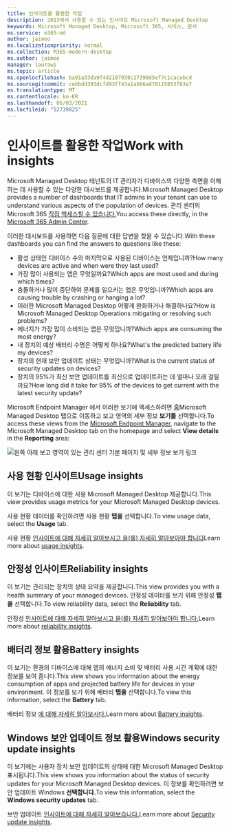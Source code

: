 ```yaml
---
title: 인사이트를 활용한 작업
description: 2013에서 사용할 수 있는 인사이트 Microsoft Managed Desktop
keywords: Microsoft Managed Desktop, Microsoft 365, 서비스, 문서
ms.service: m365-md
author: jaimeo
ms.localizationpriority: normal
ms.collection: M365-modern-desktop
ms.author: jaimeo
manager: laurawi
ms.topic: article
ms.openlocfilehash: ba91a33da9f4d2187938c27398d5ef7c1cacebcd
ms.sourcegitcommit: cebbdd393dcfd93ff43a1ab66ad70115853f83e7
ms.translationtype: MT
ms.contentlocale: ko-KR
ms.lasthandoff: 06/03/2021
ms.locfileid: "52739825"
---
```

# <a name="work-with-insights"></a><span data-ttu-id="92151-104">인사이트를 활용한 작업</span><span class="sxs-lookup"><span data-stu-id="92151-104">Work with insights</span></span>

<span data-ttu-id="92151-105">Microsoft Managed Desktop 테넌트의 IT 관리자가 디바이스의 다양한 측면을 이해하는 데 사용할 수 있는 다양한 대시보드를 제공합니다.</span><span class="sxs-lookup"><span data-stu-id="92151-105">Microsoft Managed Desktop provides a number of dashboards that IT admins in your tenant can use to understand various aspects of the population of devices.</span></span> <span data-ttu-id="92151-106">관리 센터의 Microsoft 365 [직접 액세스할 수 있습니다.](https://admin.microsoft.com/adminportal/home?previewoff=false#/microsoftmanageddesktop)</span><span class="sxs-lookup"><span data-stu-id="92151-106">You access these directly, in the [Microsoft 365 Admin Center](https://admin.microsoft.com/adminportal/home?previewoff=false#/microsoftmanageddesktop).</span></span>

<span data-ttu-id="92151-107">이러한 대시보드를 사용하면 다음 질문에 대한 답변을 찾을 수 있습니다.</span><span class="sxs-lookup"><span data-stu-id="92151-107">With these dashboards you can find the answers to questions like these:</span></span>

- <span data-ttu-id="92151-108">활성 상태인 디바이스 수와 마지막으로 사용된 디바이스는 언제입니까?</span><span class="sxs-lookup"><span data-stu-id="92151-108">How many devices are active and when were they last used?</span></span>
- <span data-ttu-id="92151-109">가장 많이 사용되는 앱은 무엇일까요?</span><span class="sxs-lookup"><span data-stu-id="92151-109">Which apps are most used and during which times?</span></span>
- <span data-ttu-id="92151-110">충돌하거나 많이 중단하여 문제를 일으키는 앱은 무엇입니까?</span><span class="sxs-lookup"><span data-stu-id="92151-110">Which apps are causing trouble by crashing or hanging a lot?</span></span>
- <span data-ttu-id="92151-111">이러한 Microsoft Managed Desktop 어떻게 완화하거나 해결하나요?</span><span class="sxs-lookup"><span data-stu-id="92151-111">How is Microsoft Managed Desktop Operations mitigating or resolving such problems?</span></span>
- <span data-ttu-id="92151-112">에너지가 가장 많이 소비되는 앱은 무엇입니까?</span><span class="sxs-lookup"><span data-stu-id="92151-112">Which apps are consuming the most energy?</span></span>
- <span data-ttu-id="92151-113">내 장치의 예상 배터리 수명은 어떻게 하나요?</span><span class="sxs-lookup"><span data-stu-id="92151-113">What's the predicted battery life my devices?</span></span>
- <span data-ttu-id="92151-114">장치의 현재 보안 업데이트 상태는 무엇입니까?</span><span class="sxs-lookup"><span data-stu-id="92151-114">What is the current status of security updates on devices?</span></span>
- <span data-ttu-id="92151-115">장치의 95%가 최신 보안 업데이트를 최신으로 업데이트하는 데 얼마나 오래 걸릴까요?</span><span class="sxs-lookup"><span data-stu-id="92151-115">How long did it take for 95% of the devices to get current with the latest security update?</span></span>


<span data-ttu-id="92151-116">Microsoft Endpoint Manager 에서 이러한 보기에 액세스하려면 [홈](https://endpoint.microsoft.com/)Microsoft Managed Desktop 탭으로 이동하고 보고  영역의 세부 정보 **보기를** 선택합니다.</span><span class="sxs-lookup"><span data-stu-id="92151-116">To access these views from the [Microsoft Endpoint Manager](https://endpoint.microsoft.com/), navigate to the Microsoft Managed Desktop tab on the homepage and select **View details** in the **Reporting** area:</span></span>


![왼쪽 아래 보고 영역이 있는 관리 센터 기본 페이지 및 세부 정보 보기 링크](../../media/insights-main.png)


## <a name="usage-insights"></a><span data-ttu-id="92151-118">사용 현황 인사이트</span><span class="sxs-lookup"><span data-stu-id="92151-118">Usage insights</span></span>
<span data-ttu-id="92151-119">이 보기는 디바이스에 대한 사용 Microsoft Managed Desktop 제공합니다.</span><span class="sxs-lookup"><span data-stu-id="92151-119">This view provides usage metrics for your Microsoft Managed Desktop devices.</span></span> 

<span data-ttu-id="92151-120">사용 현황 데이터를 확인하려면 사용 현황 **탭을** 선택합니다.</span><span class="sxs-lookup"><span data-stu-id="92151-120">To view usage data, select the **Usage** tab.</span></span>

<span data-ttu-id="92151-121">사용 현황 [인사이트에 대해 자세히 알아보시고 을(를) 자세히 알아보아야 합니다](usage-insights.md)</span><span class="sxs-lookup"><span data-stu-id="92151-121">Learn more about [usage insights](usage-insights.md).</span></span>

## <a name="reliability-insights"></a><span data-ttu-id="92151-122">안정성 인사이트</span><span class="sxs-lookup"><span data-stu-id="92151-122">Reliability insights</span></span>
<span data-ttu-id="92151-123">이 보기는 관리되는 장치의 상태 요약을 제공합니다.</span><span class="sxs-lookup"><span data-stu-id="92151-123">This view provides you with a health summary of your managed devices.</span></span> <span data-ttu-id="92151-124">안정성 데이터를 보기 위해 안정성 **탭을** 선택합니다.</span><span class="sxs-lookup"><span data-stu-id="92151-124">To view reliability data, select the **Reliability** tab.</span></span>

<span data-ttu-id="92151-125">안정성 [인사이트에 대해 자세히 알아보시고 을(를) 자세히 알아보아야 합니다.](reliability-insights.md)</span><span class="sxs-lookup"><span data-stu-id="92151-125">Learn more about [reliability insights](reliability-insights.md).</span></span>

## <a name="battery-insights"></a><span data-ttu-id="92151-126">배터리 정보 활용</span><span class="sxs-lookup"><span data-stu-id="92151-126">Battery insights</span></span>
<span data-ttu-id="92151-127">이 보기는 환경의 디바이스에 대해 앱의 에너지 소비 및 배터리 사용 시간 계획에 대한 정보를 보여 줍니다.</span><span class="sxs-lookup"><span data-stu-id="92151-127">This view shows you information about the energy consumption of apps and projected battery life for devices in your environment.</span></span> <span data-ttu-id="92151-128">이 정보를 보기 위해 배터리 **탭을** 선택합니다.</span><span class="sxs-lookup"><span data-stu-id="92151-128">To view this information, select the **Battery** tab.</span></span>

<span data-ttu-id="92151-129">배터리 정보 [에 대해 자세히 알아보시다.](battery-insights.md)</span><span class="sxs-lookup"><span data-stu-id="92151-129">Learn more about [Battery insights](battery-insights.md).</span></span>

## <a name="windows-security-update-insights"></a><span data-ttu-id="92151-130">Windows 보안 업데이트 정보 활용</span><span class="sxs-lookup"><span data-stu-id="92151-130">Windows security update insights</span></span>
<span data-ttu-id="92151-131">이 보기에는 사용자 장치 보안 업데이트의 상태에 대한 Microsoft Managed Desktop 표시됩니다.</span><span class="sxs-lookup"><span data-stu-id="92151-131">This view shows you information about the status of security updates for your Microsoft Managed Desktop devices.</span></span> <span data-ttu-id="92151-132">이 정보를 확인하려면 보안 업데이트 Windows **선택합니다.**</span><span class="sxs-lookup"><span data-stu-id="92151-132">To view this information, select the **Windows security updates** tab.</span></span>

<span data-ttu-id="92151-133">보안 업데이트 [인사이트에 대해 자세히 알아보습니다.](security-update-insights.md)</span><span class="sxs-lookup"><span data-stu-id="92151-133">Learn more about [Security update insights](security-update-insights.md).</span></span>
